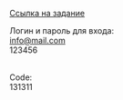 <a href="">Ссылка на задание</a>

Логин и пароль для входа:
<br/>info@mail.com
</br>123456

</br> Code:
</br> 131311

